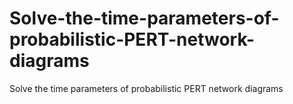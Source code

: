 # Solve-the-time-parameters-of-probabilistic-PERT-network-diagrams
Solve the time parameters of probabilistic PERT network diagrams
